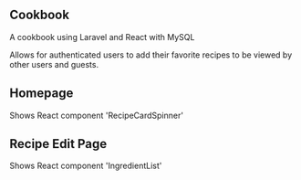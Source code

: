 ## Cookbook

A cookbook using Laravel and React with MySQL

Allows for authenticated users to add their favorite recipes to be viewed by other users and guests.

## Homepage

Shows React component 'RecipeCardSpinner'

## Recipe Edit Page

Shows React component 'IngredientList'